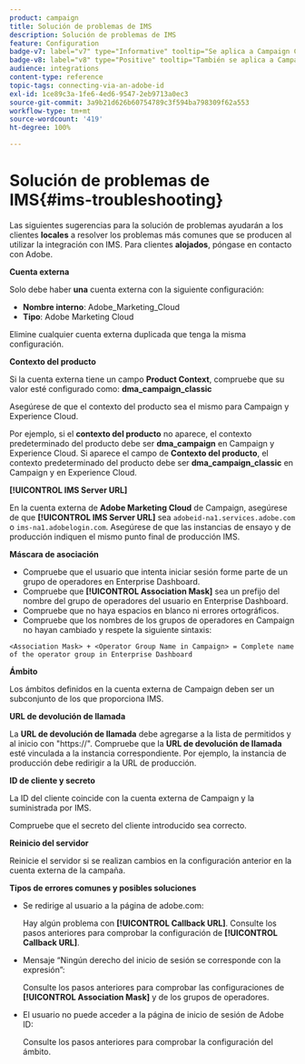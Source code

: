 ```yaml
---
product: campaign
title: Solución de problemas de IMS
description: Solución de problemas de IMS
feature: Configuration
badge-v7: label="v7" type="Informative" tooltip="Se aplica a Campaign Classic v7"
badge-v8: label="v8" type="Positive" tooltip="También se aplica a Campaign v8"
audience: integrations
content-type: reference
topic-tags: connecting-via-an-adobe-id
exl-id: 1ce89c3a-1fe6-4ed6-9547-2eb9713a0ec3
source-git-commit: 3a9b21d626b60754789c3f594ba798309f62a553
workflow-type: tm+mt
source-wordcount: '419'
ht-degree: 100%

---
```


# Solución de problemas de IMS{#ims-troubleshooting}



Las siguientes sugerencias para la solución de problemas ayudarán a los clientes **locales** a resolver los problemas más comunes que se producen al utilizar la integración con IMS. Para clientes **alojados**, póngase en contacto con Adobe.

**Cuenta externa**

Solo debe haber **una** cuenta externa con la siguiente configuración:

* **Nombre interno**: Adobe_Marketing_Cloud
* **Tipo**: Adobe Marketing Cloud

Elimine cualquier cuenta externa duplicada que tenga la misma configuración.

**Contexto del producto**

Si la cuenta externa tiene un campo **Product Context**, compruebe que su valor esté configurado como: **dma_campaign_classic**

Asegúrese de que el contexto del producto sea el mismo para Campaign y Experience Cloud.

Por ejemplo, si el **contexto del producto** no aparece, el contexto predeterminado del producto debe ser **dma_campaign** en Campaign y Experience Cloud. Si aparece el campo de **Contexto del producto**, el contexto predeterminado del producto debe ser **dma_campaign_classic** en Campaign y en Experience Cloud.

**[!UICONTROL IMS Server URL]**

En la cuenta externa de **Adobe Marketing Cloud** de Campaign, asegúrese de que **[!UICONTROL IMS Server URL]** sea `adobeid-na1.services.adobe.com` o `ims-na1.adobelogin.com`. Asegúrese de que las instancias de ensayo y de producción indiquen el mismo punto final de producción IMS.

**Máscara de asociación**

* Compruebe que el usuario que intenta iniciar sesión forme parte de un grupo de operadores en Enterprise Dashboard.
* Compruebe que **[!UICONTROL Association Mask]** sea un prefijo del nombre del grupo de operadores del usuario en Enterprise Dashboard.
* Compruebe que no haya espacios en blanco ni errores ortográficos.
* Compruebe que los nombres de los grupos de operadores en Campaign no hayan cambiado y respete la siguiente sintaxis:

```
<Association Mask> + <Operator Group Name in Campaign> = Complete name of the operator group in Enterprise Dashboard
```

**Ámbito**

Los ámbitos definidos en la cuenta externa de Campaign deben ser un subconjunto de los que proporciona IMS.

**URL de devolución de llamada**

La **URL de devolución de llamada** debe agregarse a la lista de permitidos y al inicio con &quot;https://&quot;. Compruebe que la **URL de devolución de llamada** esté vinculada a la instancia correspondiente. Por ejemplo, la instancia de producción debe redirigir a la URL de producción.

**ID de cliente y secreto**

La ID del cliente coincide con la cuenta externa de Campaign y la suministrada por IMS.

Compruebe que el secreto del cliente introducido sea correcto.

**Reinicio del servidor**

Reinicie el servidor si se realizan cambios en la configuración anterior en la cuenta externa de la campaña.

**Tipos de errores comunes y posibles soluciones**

* Se redirige al usuario a la página de adobe.com:

  Hay algún problema con **[!UICONTROL Callback URL]**. Consulte los pasos anteriores para comprobar la configuración de **[!UICONTROL Callback URL]**.

* Mensaje “Ningún derecho del inicio de sesión se corresponde con la expresión”:

  Consulte los pasos anteriores para comprobar las configuraciones de **[!UICONTROL Association Mask]** y de los grupos de operadores.

* El usuario no puede acceder a la página de inicio de sesión de Adobe ID:

  Consulte los pasos anteriores para comprobar la configuración del ámbito.
